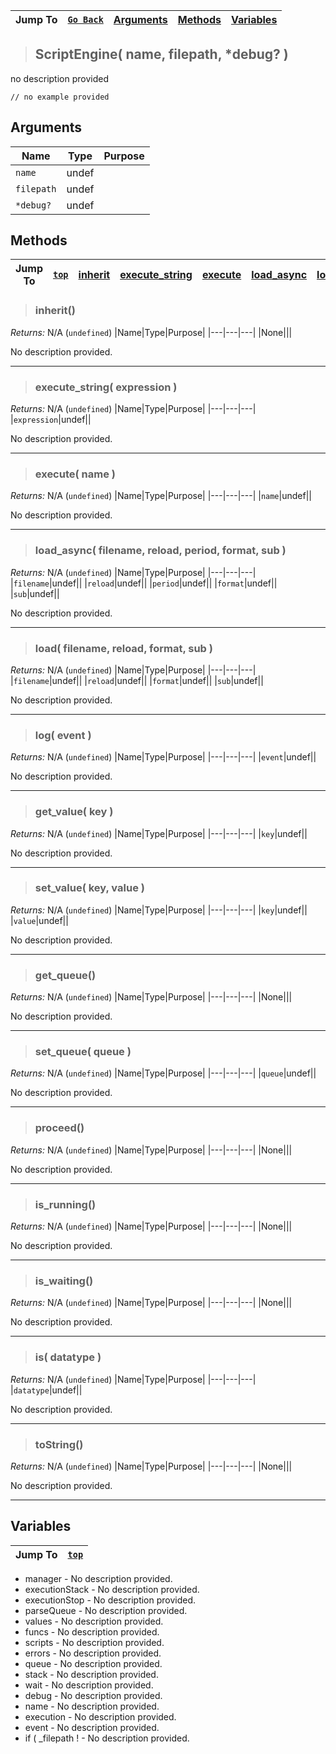 |Jump To|[`Go Back`]()|[Arguments](#arguments)|[Methods](#methods)|[Variables](#variables)|
|---|---|---|---|---|
>## ScriptEngine( name, filepath, *debug? )
no description provided
```GML
// no example provided
```
## Arguments
|Name|Type|Purpose|
|---|---|---|
|`name`|undef||
|`filepath`|undef||
|`*debug?`|undef||
## Methods
|Jump To|[`top`](#)|[inherit](#inherit)|[execute_string](#execute_string-expression-)|[execute](#execute-name-)|[load_async](#load_async-filename-reload-period-format-sub-)|[load](#load-filename-reload-format-sub-)|[log](#log-event-)|[get_value](#get_value-key-)|[set_value](#set_value-key-value-)|[get_queue](#get_queue)|[set_queue](#set_queue-queue-)|[proceed](#proceed)|[is_running](#is_running)|[is_waiting](#is_waiting)|[is](#is-datatype-)|[toString](#tostring)|
|---|---|---|---|---|---|---|---|---|---|---|---|---|---|---|---|---|
> ### inherit()
*Returns:* N/A (`undefined`)
|Name|Type|Purpose|
|---|---|---|
|None|||

No description provided.
***
> ### execute_string( expression )
*Returns:* N/A (`undefined`)
|Name|Type|Purpose|
|---|---|---|
|`expression`|undef||

No description provided.
***
> ### execute( name )
*Returns:* N/A (`undefined`)
|Name|Type|Purpose|
|---|---|---|
|`name`|undef||

No description provided.
***
> ### load_async( filename, reload, period, format, sub )
*Returns:* N/A (`undefined`)
|Name|Type|Purpose|
|---|---|---|
|`filename`|undef||
|`reload`|undef||
|`period`|undef||
|`format`|undef||
|`sub`|undef||

No description provided.
***
> ### load( filename, reload, format, sub )
*Returns:* N/A (`undefined`)
|Name|Type|Purpose|
|---|---|---|
|`filename`|undef||
|`reload`|undef||
|`format`|undef||
|`sub`|undef||

No description provided.
***
> ### log( event )
*Returns:* N/A (`undefined`)
|Name|Type|Purpose|
|---|---|---|
|`event`|undef||

No description provided.
***
> ### get_value( key )
*Returns:* N/A (`undefined`)
|Name|Type|Purpose|
|---|---|---|
|`key`|undef||

No description provided.
***
> ### set_value( key, value )
*Returns:* N/A (`undefined`)
|Name|Type|Purpose|
|---|---|---|
|`key`|undef||
|`value`|undef||

No description provided.
***
> ### get_queue()
*Returns:* N/A (`undefined`)
|Name|Type|Purpose|
|---|---|---|
|None|||

No description provided.
***
> ### set_queue( queue )
*Returns:* N/A (`undefined`)
|Name|Type|Purpose|
|---|---|---|
|`queue`|undef||

No description provided.
***
> ### proceed()
*Returns:* N/A (`undefined`)
|Name|Type|Purpose|
|---|---|---|
|None|||

No description provided.
***
> ### is_running()
*Returns:* N/A (`undefined`)
|Name|Type|Purpose|
|---|---|---|
|None|||

No description provided.
***
> ### is_waiting()
*Returns:* N/A (`undefined`)
|Name|Type|Purpose|
|---|---|---|
|None|||

No description provided.
***
> ### is( datatype )
*Returns:* N/A (`undefined`)
|Name|Type|Purpose|
|---|---|---|
|`datatype`|undef||

No description provided.
***
> ### toString()
*Returns:* N/A (`undefined`)
|Name|Type|Purpose|
|---|---|---|
|None|||

No description provided.
***
## Variables
|Jump To|[`top`](#)|
|---|---|

* manager - No description provided.
* executionStack - No description provided.
* executionStop - No description provided.
* parseQueue - No description provided.
* values - No description provided.
* funcs - No description provided.
* scripts - No description provided.
* errors - No description provided.
* queue - No description provided.
* stack - No description provided.
* wait - No description provided.
* debug - No description provided.
* name - No description provided.
* execution - No description provided.
* event - No description provided.
* if ( _filepath ! - No description provided.

